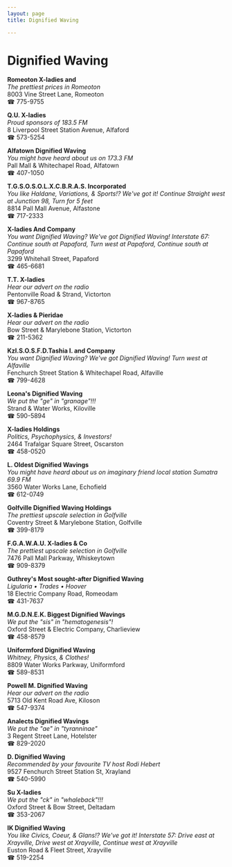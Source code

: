 ```yaml
---
layout: page 
title: Dignified Waving

---
```



# Dignified Waving


 **Romeoton X-ladies and**  
_The prettiest prices in Romeoton_  
8003 Vine Street Lane, Romeoton  
☎ 775-9755

**Q.U. X-ladies**  
_Proud sponsors of 183.5 FM_  
8 Liverpool Street Station Avenue, Alfaford  
☎ 573-5254

**Alfatown Dignified Waving**  
_You might have heard about us on 173.3 FM_  
Pall Mall & Whitechapel Road, Alfatown  
☎ 407-1050

**T.G.S.O.S.O.L.X.C.B.R.A.S. Incorporated**  
_You like Haldane, Variations, & Sports!? We've got it! 
Continue Straight west at Junction 98, Turn for 5 feet_  
8814 Pall Mall Avenue, Alfastone  
☎ 717-2333

**X-ladies And Company**  
_You want Dignified Waving? We've got Dignified Waving! 
Interstate 67: Continue south at Papaford, Turn west at Papaford, Continue south at Papaford_  
3299 Whitehall Street, Papaford  
☎ 465-6681

**T.T. X-ladies**  
_Hear our advert on the radio_  
Pentonville Road & Strand, Victorton  
☎ 967-8765

**X-ladies & Pieridae**  
_Hear our advert on the radio_  
Bow Street & Marylebone Station, Victorton  
☎ 211-5362

**KzI.S.O.S.F.D.Tashia I. and Company**  
_You want Dignified Waving? We've got Dignified Waving! 
Turn west at Alfaville_  
Fenchurch Street Station & Whitechapel Road, Alfaville  
☎ 799-4628

**Leona's Dignified Waving**  
_We put the "ge" in "granage"!!!_  
Strand & Water Works, Kiloville  
☎ 590-5894

**X-ladies Holdings**  
_Politics, Psychophysics, & Investors!_  
2464 Trafalgar Square Street, Oscarston  
☎ 458-0520

**L. Oldest Dignified Wavings**  
_You might have heard about us on imaginary friend local station Sumatra 69.9 FM_  
3560 Water Works Lane, Echofield  
☎ 612-0749

**Golfville Dignified Waving Holdings**  
_The prettiest upscale selection in Golfville_  
Coventry Street & Marylebone Station, Golfville  
☎ 399-8179

**F.G.A.W.A.U. X-ladies & Co**  
_The prettiest upscale selection in Golfville_  
7476 Pall Mall Parkway, Whiskeytown  
☎ 909-8379

**Guthrey's Most sought-after Dignified Waving**  
_Ligularia • Trades • Hoover_  
18 Electric Company Road, Romeodam  
☎ 431-7637

**M.G.D.N.E.K. Biggest Dignified Wavings**  
_We put the "sis" in "hematogenesis"!_  
Oxford Street & Electric Company, Charlieview  
☎ 458-8579

**Uniformford Dignified Waving**  
_Whitney, Physics, & Clothes!_  
8809 Water Works Parkway, Uniformford  
☎ 589-8531

**Powell M. Dignified Waving**  
_Hear our advert on the radio_  
5713 Old Kent Road Ave, Kiloson  
☎ 547-9374

**Analects Dignified Wavings**  
_We put the "ae" in "tyranninae"_  
3 Regent Street Lane, Hotelster  
☎ 829-2020

**D. Dignified Waving**  
_Recommended by your favourite TV host Rodi Hebert_  
9527 Fenchurch Street Station St, Xrayland  
☎ 540-5990

**Su X-ladies**  
_We put the "ck" in "whaleback"!!!_  
Oxford Street & Bow Street, Deltadam  
☎ 353-2067

**IK Dignified Waving**  
_You like Civics, Coeur, & Glans!? We've got it! 
Interstate 57: Drive east at Xrayville, Drive west at Xrayville, Continue west at Xrayville_  
Euston Road & Fleet Street, Xrayville  
☎ 519-2254

